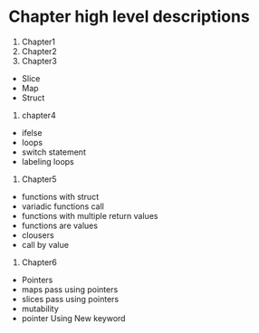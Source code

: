 # Chapter high level descriptions 

1. Chapter1
1. Chapter2
1. Chapter3
- Slice
- Map
- Struct
    
1. chapter4
  - ifelse
  - loops
  - switch statement
  - labeling loops
  
1. Chapter5
 - functions with struct
 - variadic functions call 
 - functions with multiple return values
 - functions are values
 - clousers
 - call by value
 
1. Chapter6
- Pointers
- maps pass using pointers
- slices pass using pointers
- mutability
- pointer Using New keyword



